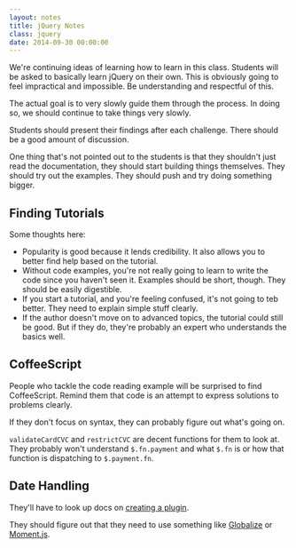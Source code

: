 ```yaml
---
layout: notes
title: jQuery Notes
class: jquery
date: 2014-09-30 00:00:00
---
```


We're continuing ideas of learning how to learn in this class. Students will be
asked to basically learn jQuery on their own. This is obviously going to feel
impractical and impossible. Be understanding and respectful of this.

The actual goal is to very slowly guide them through the process. In doing so,
we should continue to take things very slowly.

Students should present their findings after each challenge. There should be
a good amount of discussion.

One thing that's not pointed out to the students is that they shouldn't just
read the documentation, they should start building things themselves. They
should try out the examples. They should push and try doing something bigger.

## Finding Tutorials

Some thoughts here:

* Popularity is good because it lends credibility. It also allows you to better
  find help based on the tutorial.
* Without code examples, you're not really going to learn to write the code
  since you haven't seen it. Examples should be short, though. They should be
  easily digestible.
* If you start a tutorial, and you're feeling confused, it's not going to teb
  better. They need to explain simple stuff clearly.
* If the author doesn't move on to advanced topics, the tutorial could still be
  good. But if they do, they're probably an expert who understands the basics
  well.


## CoffeeScript

People who tackle the code reading example will be surprised to find
CoffeeScript. Remind them that code is an attempt to express solutions to
problems clearly.

If they don't focus on syntax, they can probably figure out what's going on.

`validateCardCVC` and `restrictCVC` are decent functions for them to look at.
They probably won't understand `$.fn.payment` and what `$.fn` is or how that
function is dispatching to `$.payment.fn`.

## Date Handling

They'll have to look up docs on [creating a plugin][jquery-create-plugin].

They should figure out that they need to use something like
[Globalize][globalize] or [Moment.js][moment].

[jquery-create-plugin]: http://learn.jquery.com/plugins/basic-plugin-creation/
[globalize]: https://github.com/jquery/globalize
[moment]: https://github.com/moment/moment/
